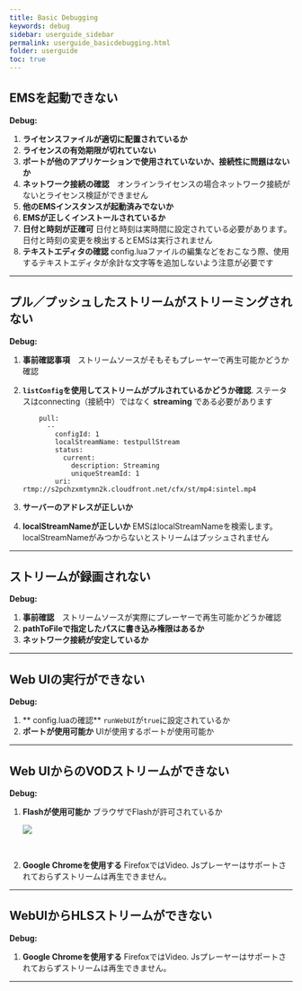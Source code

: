 ```yaml
---
title: Basic Debugging
keywords: debug
sidebar: userguide_sidebar
permalink: userguide_basicdebugging.html
folder: userguide
toc: true
---
```


## EMSを起動できない

**Debug:**


1. **ライセンスファイルが適切に配置されているか**
2. **ライセンスの有効期限が切れていない**
3. **ポートが他のアプリケーションで使用されていないか、接続性に問題はないか**
4. **ネットワーク接続の確認**　オンラインライセンスの場合ネットワーク接続がないとライセンス検証ができません
5. **他のEMSインスタンスが起動済みでないか**
6. **EMSが正しくインストールされているか**
7. **日付と時刻が正確可** 日付と時刻は実時間に設定されている必要があります。日付と時刻の変更を検出するとEMSは実行されません
8. **テキストエディタの確認** config.luaファイルの編集などをおこなう際、使用するテキストエディタが余計な文字等を追加しないよう注意が必要です



------



## プル／プッシュしたストリームがストリーミングされない

**Debug:**

1. **事前確認事項**　ストリームソースがそもそもプレーヤーで再生可能かどうか確認


2. **`listConfig`を使用してストリームがプルされているかどうか確認**. ステータスはconnecting（接続中）ではなく **streaming** である必要があります

   ```
       pull:
         --
           configId: 1
           localStreamName: testpullStream
           status:
             current:
               description: Streaming
               uniqueStreamId: 1
           uri: rtmp://s2pchzxmtymn2k.cloudfront.net/cfx/st/mp4:sintel.mp4
   ```

3. **サーバーのアドレスが正しいか**

4. **localStreamNameが正しいか** EMSはlocalStreamNameを検索します。localStreamNameがみつからないとストリームはプッシュされません


------




## ストリームが録画されない

**Debug:**

1. **事前確認**　ストリームソースが実際にプレーヤーで再生可能かどうか確認
2. **pathToFileで指定したパスに書き込み権限はあるか**
3. **ネットワーク接続が安定しているか**


------



## Web UIの実行ができない

**Debug:**

1. ** config.luaの確認** `runWebUI`が`true`に設定されているか
2. **ポートが使用可能か** UIが使用するポートが使用可能か


------




## Web UIからのVODストリームができない

**Debug:**

1. **Flashが使用可能か** ブラウザでFlashが許可されているか

   ![](images/userguide/debug_flash.jpg)

   ​

2. **Google Chromeを使用する**  FirefoxではVideo. Jsプレーヤーはサポートされておらずストリームは再生できません。


------




## WebUIからHLSストリームができない

**Debug:**

1. **Google Chromeを使用する**  FirefoxではVideo. Jsプレーヤーはサポートされておらずストリームは再生できません。

------
